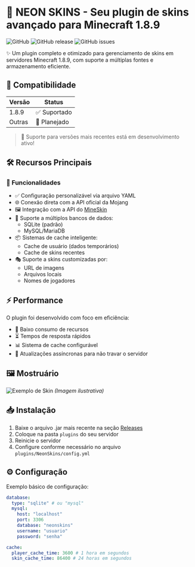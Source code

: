 # 🎀 NEON SKINS - Seu plugin de skins avançado para Minecraft 1.8.9

![GitHub](https://img.shields.io/github/license/seu-usuario/neon-skins?color=ff69b4)
![GitHub release](https://img.shields.io/github/v/release/seu-usuario/neon-skins?color=ff69b4)
![GitHub issues](https://img.shields.io/github/issues/seu-usuario/neon-skins?color=ff69b4)

✨ Um plugin completo e otimizado para gerenciamento de skins em servidores Minecraft 1.8.9, com suporte a múltiplas fontes e armazenamento eficiente.

## 🧪 Compatibilidade

| Versão | Status       |
|--------|--------------|
| 1.8.9  | ✅ Suportado |
| Outras | 🚧 Planejado |

> 📌 Suporte para versões mais recentes está em desenvolvimento ativo!

## 🛠 Recursos Principais

### 🔧 Funcionalidades
- ✅ Configuração personalizável via arquivo YAML
- 🌐 Conexão direta com a API oficial da Mojang
- 🖼️ Integração com a API do [MineSkin](https://mineskin.org)
- 💾 Suporte a múltiplos bancos de dados:
  - SQLite (padrão)
  - MySQL/MariaDB
- 📦 Sistemas de cache inteligente:
  - Cache de usuário (dados temporários)
  - Cache de skins recentes
- 🎭 Suporte a skins customizadas por:
  - URL de imagens
  - Arquivos locais
  - Nomes de jogadores

## ⚡ Performance

O plugin foi desenvolvido com foco em eficiência:
- 🚀 Baixo consumo de recursos
- ⏳ Tempos de resposta rápidos
- 📊 Sistema de cache configurável
- 🔄 Atualizações assíncronas para não travar o servidor

## 🖼️ Mostruário

![Exemplo de Skin](https://exemplo.com/skin-example.png) *(Imagem ilustrativa)*

## 📥 Instalação

1. Baixe o arquivo .jar mais recente na seção [Releases](https://github.com/seu-usuario/neon-skins/releases)
2. Coloque na pasta `plugins` do seu servidor
3. Reinicie o servidor
4. Configure conforme necessário no arquivo `plugins/NeonSkins/config.yml`

## ⚙️ Configuração

Exemplo básico de configuração:
```yaml
database:
  type: "sqlite" # ou "mysql"
  mysql:
    host: "localhost"
    port: 3306
    database: "neonskins"
    username: "usuario"
    password: "senha"

cache:
  player_cache_time: 3600 # 1 hora em segundos
  skin_cache_time: 86400 # 24 horas em segundos
